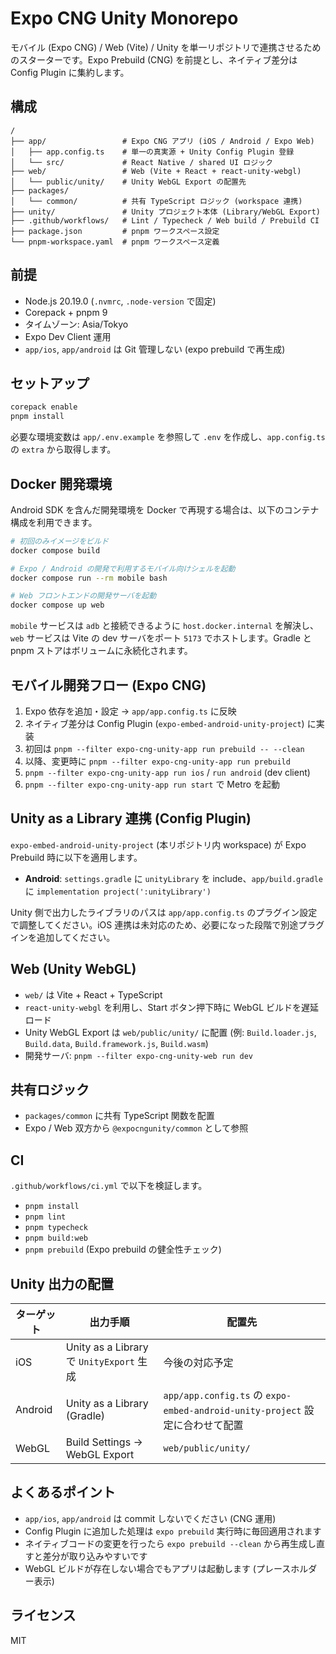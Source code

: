 # Expo CNG Unity Monorepo

モバイル (Expo CNG) / Web (Vite) / Unity を単一リポジトリで連携させるためのスターターです。Expo Prebuild (CNG) を前提とし、ネイティブ差分は Config Plugin に集約します。

## 構成

```
/
├── app/                 # Expo CNG アプリ (iOS / Android / Expo Web)
│   ├── app.config.ts    # 単一の真実源 + Unity Config Plugin 登録
│   └── src/             # React Native / shared UI ロジック
├── web/                 # Web (Vite + React + react-unity-webgl)
│   └── public/unity/    # Unity WebGL Export の配置先
├── packages/
│   └── common/          # 共有 TypeScript ロジック (workspace 連携)
├── unity/               # Unity プロジェクト本体 (Library/WebGL Export)
├── .github/workflows/   # Lint / Typecheck / Web build / Prebuild CI
├── package.json         # pnpm ワークスペース設定
└── pnpm-workspace.yaml  # pnpm ワークスペース定義
```

## 前提

- Node.js 20.19.0 (`.nvmrc`, `.node-version` で固定)
- Corepack + pnpm 9
- タイムゾーン: Asia/Tokyo
- Expo Dev Client 運用
- `app/ios`, `app/android` は Git 管理しない (expo prebuild で再生成)

## セットアップ

```bash
corepack enable
pnpm install
```

必要な環境変数は `app/.env.example` を参照して `.env` を作成し、`app.config.ts` の `extra` から取得します。

## Docker 開発環境

Android SDK を含んだ開発環境を Docker で再現する場合は、以下のコンテナ構成を利用できます。

```bash
# 初回のみイメージをビルド
docker compose build

# Expo / Android の開発で利用するモバイル向けシェルを起動
docker compose run --rm mobile bash

# Web フロントエンドの開発サーバを起動
docker compose up web
```

`mobile` サービスは `adb` と接続できるように `host.docker.internal` を解決し、`web` サービスは Vite の dev サーバをポート `5173` でホストします。Gradle と pnpm ストアはボリュームに永続化されます。

## モバイル開発フロー (Expo CNG)

1. Expo 依存を追加・設定 → `app/app.config.ts` に反映
2. ネイティブ差分は Config Plugin (`expo-embed-android-unity-project`) に実装
3. 初回は `pnpm --filter expo-cng-unity-app run prebuild -- --clean`
4. 以降、変更時に `pnpm --filter expo-cng-unity-app run prebuild`
5. `pnpm --filter expo-cng-unity-app run ios` / `run android` (dev client)
6. `pnpm --filter expo-cng-unity-app run start` で Metro を起動

## Unity as a Library 連携 (Config Plugin)

`expo-embed-android-unity-project` (本リポジトリ内 workspace) が Expo Prebuild 時に以下を適用します。

- **Android**: `settings.gradle` に `unityLibrary` を include、`app/build.gradle` に `implementation project(':unityLibrary')`

Unity 側で出力したライブラリのパスは `app/app.config.ts` のプラグイン設定で調整してください。iOS 連携は未対応のため、必要になった段階で別途プラグインを追加してください。

## Web (Unity WebGL)

- `web/` は Vite + React + TypeScript
- `react-unity-webgl` を利用し、Start ボタン押下時に WebGL ビルドを遅延ロード
- Unity WebGL Export は `web/public/unity/` に配置 (例: `Build.loader.js`, `Build.data`, `Build.framework.js`, `Build.wasm`)
- 開発サーバ: `pnpm --filter expo-cng-unity-web run dev`

## 共有ロジック

- `packages/common` に共有 TypeScript 関数を配置
- Expo / Web 双方から `@expocngunity/common` として参照

## CI

`.github/workflows/ci.yml` で以下を検証します。

- `pnpm install`
- `pnpm lint`
- `pnpm typecheck`
- `pnpm build:web`
- `pnpm prebuild` (Expo prebuild の健全性チェック)

## Unity 出力の配置

| ターゲット | 出力手順 | 配置先 |
| ---------- | -------- | ------ |
| iOS        | Unity as a Library で `UnityExport` 生成 | 今後の対応予定 |
| Android    | Unity as a Library (Gradle) | `app/app.config.ts` の `expo-embed-android-unity-project` 設定に合わせて配置 |
| WebGL      | Build Settings → WebGL Export | `web/public/unity/` |

## よくあるポイント

- `app/ios`, `app/android` は commit しないでください (CNG 運用)
- Config Plugin に追加した処理は `expo prebuild` 実行時に毎回適用されます
- ネイティブコードの変更を行ったら `expo prebuild --clean` から再生成し直すと差分が取り込みやすいです
- WebGL ビルドが存在しない場合でもアプリは起動します (プレースホルダー表示)

## ライセンス

MIT
